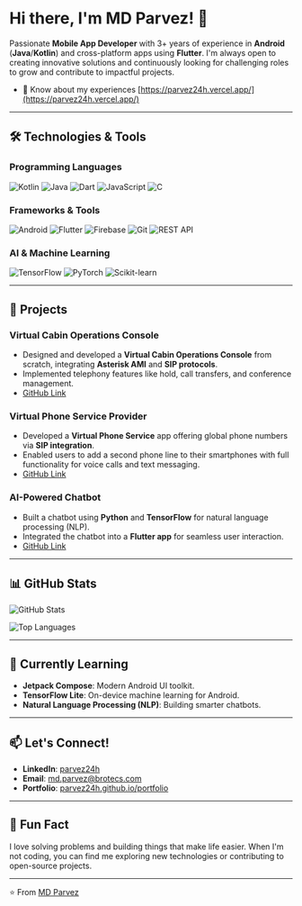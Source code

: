 # Hi there, I'm MD Parvez! 👋

Passionate **Mobile App Developer** with 3+ years of experience in **Android** (**Java**/**Kotlin**) and cross-platform apps using **Flutter**. I'm always open to creating innovative solutions and continuously looking for challenging roles to grow and contribute to impactful projects.

- 📄 Know about my experiences [https://parvez24h.vercel.app/](https://parvez24h.vercel.app/)
---

## 🛠️ Technologies & Tools

### Programming Languages
![Kotlin](https://img.shields.io/badge/Kotlin-0095D5?style=flat&logo=kotlin&logoColor=white)
![Java](https://img.shields.io/badge/Java-ED8B00?style=flat&logo=java&logoColor=white)
![Dart](https://img.shields.io/badge/Dart-0175C2?style=flat&logo=dart&logoColor=white)
![JavaScript](https://img.shields.io/badge/JavaScript-F7DF1E?style=flat&logo=javascript&logoColor=black)
![C](https://img.shields.io/badge/C-A8B9CC?style=flat&logo=c&logoColor=black)

### Frameworks & Tools
![Android](https://img.shields.io/badge/Android-3DDC84?style=flat&logo=android&logoColor=white)
![Flutter](https://img.shields.io/badge/Flutter-02569B?style=flat&logo=flutter&logoColor=white)
![Firebase](https://img.shields.io/badge/Firebase-FFCA28?style=flat&logo=firebase&logoColor=black)
![Git](https://img.shields.io/badge/Git-F05032?style=flat&logo=git&logoColor=white)
![REST API](https://img.shields.io/badge/REST_API-FF6F61?style=flat&logo=rest&logoColor=white)

### AI & Machine Learning
![TensorFlow](https://img.shields.io/badge/TensorFlow-FF6F00?style=flat&logo=tensorflow&logoColor=white)
![PyTorch](https://img.shields.io/badge/PyTorch-EE4C2C?style=flat&logo=pytorch&logoColor=white)
![Scikit-learn](https://img.shields.io/badge/Scikit_learn-F7931E?style=flat&logo=scikit-learn&logoColor=white)

---

## 🚀 Projects

### Virtual Cabin Operations Console
- Designed and developed a **Virtual Cabin Operations Console** from scratch, integrating **Asterisk AMI** and **SIP protocols**.
- Implemented telephony features like hold, call transfers, and conference management.
- [GitHub Link](#)

### Virtual Phone Service Provider
- Developed a **Virtual Phone Service** app offering global phone numbers via **SIP integration**.
- Enabled users to add a second phone line to their smartphones with full functionality for voice calls and text messaging.
- [GitHub Link](#)

### AI-Powered Chatbot
- Built a chatbot using **Python** and **TensorFlow** for natural language processing (NLP).
- Integrated the chatbot into a **Flutter app** for seamless user interaction.
- [GitHub Link](#)

---

## 📊 GitHub Stats

![GitHub Stats](https://github-readme-stats.vercel.app/api?username=parvez24h&show_icons=true&theme=radical)

![Top Languages](https://github-readme-stats.vercel.app/api/top-langs/?username=parvez24h&layout=compact&theme=radical)

---

## 🌱 Currently Learning
- **Jetpack Compose**: Modern Android UI toolkit.
- **TensorFlow Lite**: On-device machine learning for Android.
- **Natural Language Processing (NLP)**: Building smarter chatbots.

---

## 📫 Let's Connect!
- **LinkedIn**: [parvez24h](https://www.linkedin.com/in/parvez24h/)
- **Email**: md.parvez@brotecs.com
- **Portfolio**: [parvez24h.github.io/portfolio](https://parvez24h.github.io/portfolio/)

---

## 💬 Fun Fact
I love solving problems and building things that make life easier. When I'm not coding, you can find me exploring new technologies or contributing to open-source projects.

---

⭐️ From [MD Parvez](https://github.com/parvez24h)
